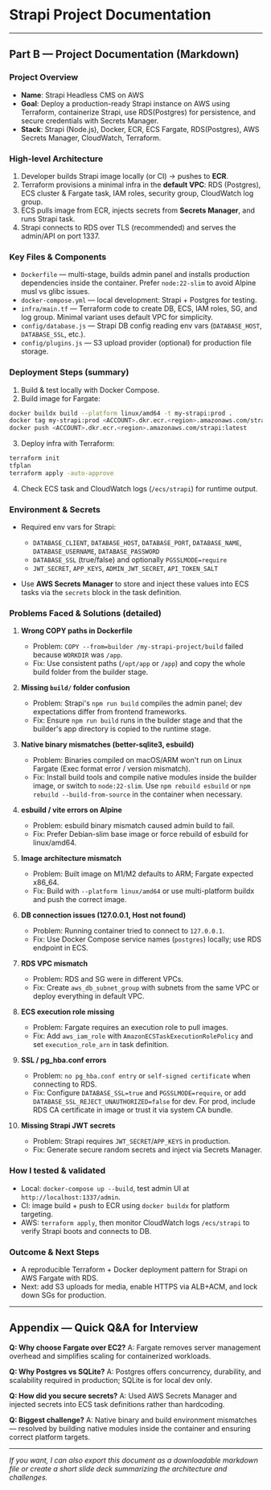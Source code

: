 # Strapi Project Documentation
---

## Part B — Project Documentation (Markdown)

### Project Overview

* **Name**: Strapi Headless CMS on AWS
* **Goal**: Deploy a production-ready Strapi instance on AWS using Terraform, containerize Strapi, use RDS(Postgres) for persistence, and secure credentials with Secrets Manager.
* **Stack**: Strapi (Node.js), Docker, ECR, ECS Fargate, RDS(Postgres), AWS Secrets Manager, CloudWatch, Terraform.

### High-level Architecture

1. Developer builds Strapi image locally (or CI) → pushes to **ECR**.
2. Terraform provisions a minimal infra in the **default VPC**: RDS (Postgres), ECS cluster & Fargate task, IAM roles, security group, CloudWatch log group.
3. ECS pulls image from ECR, injects secrets from **Secrets Manager**, and runs Strapi task.
4. Strapi connects to RDS over TLS (recommended) and serves the admin/API on port 1337.

### Key Files & Components

* `Dockerfile` — multi-stage, builds admin panel and installs production dependencies inside the container. Prefer `node:22-slim` to avoid Alpine musl vs glibc issues.
* `docker-compose.yml` — local development: Strapi + Postgres for testing.
* `infra/main.tf` — Terraform code to create DB, ECS, IAM roles, SG, and log group. Minimal variant uses default VPC for simplicity.
* `config/database.js` — Strapi DB config reading env vars (`DATABASE_HOST`, `DATABASE_SSL`, etc.).
* `config/plugins.js` — S3 upload provider (optional) for production file storage.

### Deployment Steps (summary)

1. Build & test locally with Docker Compose.
2. Build image for Fargate:

```bash
docker buildx build --platform linux/amd64 -t my-strapi:prod .
docker tag my-strapi:prod <ACCOUNT>.dkr.ecr.<region>.amazonaws.com/strapi:latest
docker push <ACCOUNT>.dkr.ecr.<region>.amazonaws.com/strapi:latest
```

3. Deploy infra with Terraform:

```bash
terraform init
tfplan
terraform apply -auto-approve
```

4. Check ECS task and CloudWatch logs (`/ecs/strapi`) for runtime output.

### Environment & Secrets

* Required env vars for Strapi:

  * `DATABASE_CLIENT`, `DATABASE_HOST`, `DATABASE_PORT`, `DATABASE_NAME`, `DATABASE_USERNAME`, `DATABASE_PASSWORD`
  * `DATABASE_SSL` (true/false) and optionally `PGSSLMODE=require`
  * `JWT_SECRET`, `APP_KEYS`, `ADMIN_JWT_SECRET`, `API_TOKEN_SALT`
* Use **AWS Secrets Manager** to store and inject these values into ECS tasks via the `secrets` block in the task definition.

### Problems Faced & Solutions (detailed)

1. **Wrong COPY paths in Dockerfile**

   * Problem: `COPY --from=builder /my-strapi-project/build` failed because `WORKDIR` was `/app`.
   * Fix: Use consistent paths (`/opt/app` or `/app`) and copy the whole build folder from the builder stage.

2. **Missing `build/` folder confusion**

   * Problem: Strapi's `npm run build` compiles the admin panel; dev expectations differ from frontend frameworks.
   * Fix: Ensure `npm run build` runs in the builder stage and that the builder's app directory is copied to the runtime stage.

3. **Native binary mismatches (better-sqlite3, esbuild)**

   * Problem: Binaries compiled on macOS/ARM won't run on Linux Fargate (Exec format error / version mismatch).
   * Fix: Install build tools and compile native modules inside the builder image, or switch to `node:22-slim`. Use `npm rebuild esbuild` or `npm rebuild --build-from-source` in the container when necessary.

4. **esbuild / vite errors on Alpine**

   * Problem: esbuild binary mismatch caused admin build to fail.
   * Fix: Prefer Debian-slim base image or force rebuild of esbuild for linux/amd64.

5. **Image architecture mismatch**

   * Problem: Built image on M1/M2 defaults to ARM; Fargate expected x86\_64.
   * Fix: Build with `--platform linux/amd64` or use multi-platform buildx and push the correct image.

6. **DB connection issues (127.0.0.1, Host not found)**

   * Problem: Running container tried to connect to `127.0.0.1`.
   * Fix: Use Docker Compose service names (`postgres`) locally; use RDS endpoint in ECS.

7. **RDS VPC mismatch**

   * Problem: RDS and SG were in different VPCs.
   * Fix: Create `aws_db_subnet_group` with subnets from the same VPC or deploy everything in default VPC.

8. **ECS execution role missing**

   * Problem: Fargate requires an execution role to pull images.
   * Fix: Add `aws_iam_role` with `AmazonECSTaskExecutionRolePolicy` and set `execution_role_arn` in task definition.

9. **SSL / pg\_hba.conf errors**

   * Problem: `no pg_hba.conf entry` or `self-signed certificate` when connecting to RDS.
   * Fix: Configure `DATABASE_SSL=true` and `PGSSLMODE=require`, or add `DATABASE_SSL_REJECT_UNAUTHORIZED=false` for dev. For prod, include RDS CA certificate in image or trust it via system CA bundle.

10. **Missing Strapi JWT secrets**

    * Problem: Strapi requires `JWT_SECRET`/`APP_KEYS` in production.
    * Fix: Generate secure random secrets and inject via Secrets Manager.

### How I tested & validated

* Local: `docker-compose up --build`, test admin UI at `http://localhost:1337/admin`.
* CI: image build + push to ECR using `docker buildx` for platform targeting.
* AWS: `terraform apply`, then monitor CloudWatch logs `/ecs/strapi` to verify Strapi boots and connects to DB.

### Outcome & Next Steps

* A reproducible Terraform + Docker deployment pattern for Strapi on AWS Fargate with RDS.
* Next: add S3 uploads for media, enable HTTPS via ALB+ACM, and lock down SGs for production.

---

## Appendix — Quick Q\&A for Interview

**Q: Why choose Fargate over EC2?**
A: Fargate removes server management overhead and simplifies scaling for containerized workloads.

**Q: Why Postgres vs SQLite?**
A: Postgres offers concurrency, durability, and scalability required in production; SQLite is for local dev only.

**Q: How did you secure secrets?**
A: Used AWS Secrets Manager and injected secrets into ECS task definitions rather than hardcoding.

**Q: Biggest challenge?**
A: Native binary and build environment mismatches — resolved by building native modules inside the container and ensuring correct platform targets.

---

*If you want, I can also export this document as a downloadable markdown file or create a short slide deck summarizing the architecture and challenges.*
